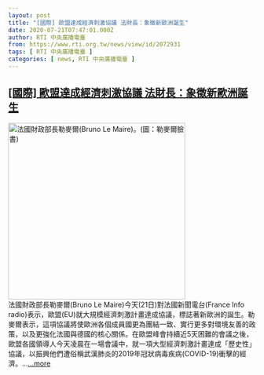 ```yaml
---
layout: post
title: "[國際] 歐盟達成經濟刺激協議 法財長：象徵新歐洲誕生"
date: 2020-07-21T07:47:01.000Z
author: RTI 中央廣播電臺
from: https://www.rti.org.tw/news/view/id/2072931
tags: [ RTI 中央廣播電臺 ]
categories: [ news, RTI 中央廣播電臺 ]
---
```

<!--1595317621000-->
[[國際] 歐盟達成經濟刺激協議 法財長：象徵新歐洲誕生](https://www.rti.org.tw/news/view/id/2072931)
------

<div>
<img src="https://static.rti.org.tw/assets/thumbnails/2020/07/21/36b6a7969360ab16987e84993996f372.jpg" width="360" alt="法國財政部長勒麥爾(Bruno Le Maire)。(圖：勒麥爾臉書)" title="法國財政部長勒麥爾(Bruno Le Maire)。(圖：勒麥爾臉書)"><br>法國財政部長勒麥爾(Bruno Le Maire)今天(21日)對法國新聞電台(France Info radio)表示，歐盟(EU)就大規模經濟刺激計畫達成協議，標誌著新歐洲的誕生。勒麥爾表示，這項協議將使歐洲各個成員國更為團結一致、實行更多對環境友善的政策，以及更強化法國與德國的核心關係。在歐盟峰會持續近5天困難的會議之後，歐盟各國領導人今天凌晨在一場會議中，就一項大型經濟刺激計畫達成「歷史性」協議，以振興他們遭俗稱武漢肺炎的2019年冠狀病毒疾病(COVID-19)衝擊的經濟。...<a target="_blank" href="https://www.rti.org.tw/news/view/id/2072931">...more</a>
</div>
